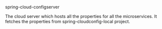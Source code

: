 spring-cloud-configserver

The cloud server which hosts all the properties for all the microservices.
It fetches the properties from spring-cloudconfig-local project.

